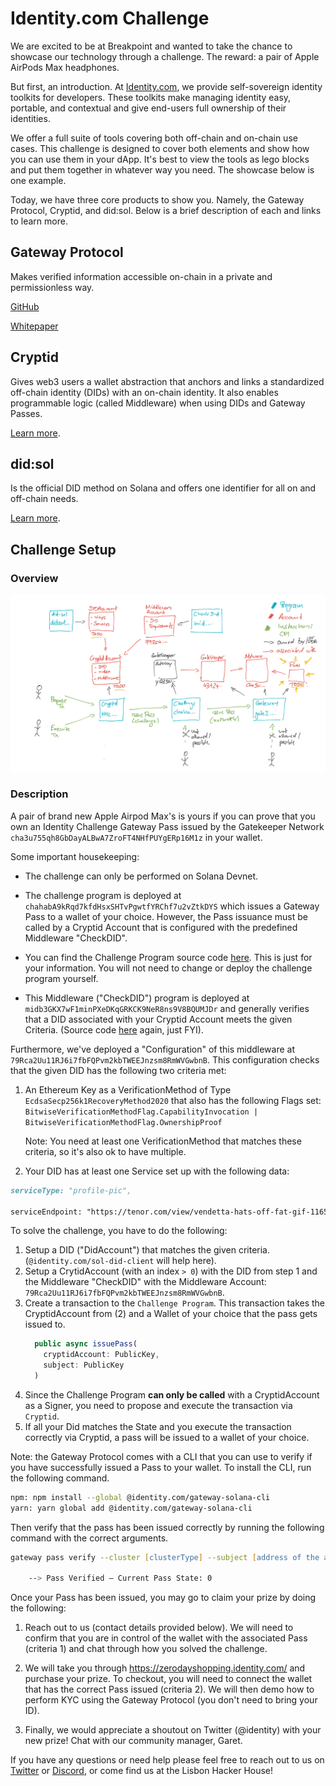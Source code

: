 # Identity.com Challenge

We are excited to be at Breakpoint and wanted to take the chance to showcase our technology through a challenge. The reward: a pair of Apple AirPods Max headphones.

But first, an introduction. At [Identity.com](http://identity.com), we provide self-sovereign identity toolkits for developers. These toolkits make managing identity easy, portable, and contextual and give end-users full ownership of their identities.

We offer a full suite of tools covering both off-chain and on-chain use cases. This challenge is designed to cover both elements and show how you can use them in your dApp. It's best to view the tools as lego blocks and put them together in whatever way you need. The showcase below is one example.

Today, we have three core products to show you. Namely, the Gateway Protocol, Cryptid, and did:sol. Below is a brief description of each and links to learn more.

## Gateway Protocol

Makes verified information accessible on-chain in a private and permissionless way.

[GitHub](https://github.com/identity-com/on-chain-identity-gateway)

[Whitepaper](https://github.com/identity-com/gateway-whitepaper/blob/main/gateway-whitepaper.pdf)

## Cryptid

Gives web3 users a wallet abstraction that anchors and links a standardized off-chain identity (DIDs) with an on-chain identity. It also enables programmable logic (called Middleware) when using DIDs and Gateway Passes.

[Learn more](https://github.com/identity-com/cryptid).

## did:sol

Is the official DID method on Solana and offers one identifier for all on and off-chain needs.

[Learn more](https://github.com/identity-com/sol-did).

## Challenge Setup

### Overview

![Challenge Overview](./images/overview.png "Challenge Overview")

### Description

A pair of brand new Apple Airpod Max's is yours if you can prove that you own an Identity Challenge Gateway Pass issued
by the Gatekeeper Network `cha3u755qh8GbDayALBwA7ZroFT4NHfPUYgERp16M1z` in your wallet.

Some important housekeeping:

- The challenge can only be performed on Solana Devnet.

- The challenge program is deployed at `chahabA9kRqd7kfdHsxSHTvPgwtfYRChf7u2vZtkDYS` which issues a Gateway Pass to a 
  wallet of your choice. However, the Pass issuance must be called by a Cryptid Account that is configured with the 
  predefined Middleware "CheckDID".

- You can find the Challenge Program source code [here](./programs/identity-challenge/src/lib.rs). 
  This is just for your information. You will not need to change or deploy the challenge program yourself.

- This Middleware ("CheckDID") program is deployed at `midb3GKX7wF1minPXeDKqGRKCK9NeR8ns9V8BQUMJDr` and generally verifies 
  that a DID associated with your Cryptid Account meets the given Criteria. (Source code 
  [here](https://github.com/identity-com/cryptid/blob/fix/hh-release/programs/middleware/check_did/src/lib.rs)
  again, just FYI). 

Furthermore, we've deployed a "Configuration" of this middleware at
`79Rca2Uu11RJ6i7fbFQPvm2kbTWEEJnzsm8RmWVGwbnB`. This configuration checks that the given DID has the following
two criteria met:


1. An Ethereum Key as a VerificationMethod of Type `EcdsaSecp256k1RecoveryMethod2020` that also has the following Flags set:
    `BitwiseVerificationMethodFlag.CapabilityInvocation | BitwiseVerificationMethodFlag.OwnershipProof`

    Note: You need at least one VerificationMethod that matches these criteria, so it's also ok to have multiple.

2. Your DID has at least one Service set up with the following data:

```md
serviceType: "profile-pic",

serviceEndpoint: "https://tenor.com/view/vendetta-hats-off-fat-gif-11654529"
```

To solve the challenge, you have to do the following:

1. Setup a DID ("DidAccount") that matches the given criteria. (`@identity.com/sol-did-client` will help here).
2. Setup a CrytidAccount (with an index `> 0`) with the DID from step 1 and the Middleware "CheckDID" with the Middleware
   Account: `79Rca2Uu11RJ6i7fbFQPvm2kbTWEEJnzsm8RmWVGwbnB`.
3. Create a transaction to the `Challenge Program`. This transaction takes the CryptidAccount from (2)
   and a Wallet of your choice that the pass gets issued to.
    ```typescript
      public async issuePass(
        cryptidAccount: PublicKey,
        subject: PublicKey
      )
    ```
4. Since the Challenge Program **can only be called** with a CryptidAccount as a Signer, you need to propose
   and execute the transaction via `Cryptid`.
5. If all your Did matches the State and you execute the transaction correctly via Cryptid, a pass will be issued
   to a wallet of your choice.

Note: the Gateway Protocol comes with a CLI that you can use to verify if you have successfully issued a Pass to your wallet. To install the CLI, run the following command.

```zsh
npm: npm install --global @identity.com/gateway-solana-cli
yarn: yarn global add @identity.com/gateway-solana-cli
```

Then verify that the pass has been issued correctly by running the following command with the correct arguments.

```zsh
gateway pass verify --cluster [clusterType] --subject [address of the account to which a pass has been issued] --network [address for the gatekeeper network]

    --> Pass Verified — Current Pass State: 0
```

Once your Pass has been issued, you may go to claim your prize by doing the following:

1. Reach out to us (contact details provided below). We will need to confirm that you are in control of the wallet with the associated Pass (criteria 1) and chat through how you solved the challenge.

2. We will take you through <https://zerodayshopping.identity.com/> and purchase your prize. To checkout, you will need to connect the wallet that has the correct Pass issued (criteria 2). We will then demo how to perform KYC using the Gateway Protocol (you don't need to bring your ID).

3. Finally, we would appreciate a shoutout on Twitter (@identity) with your new prize! Chat with our community manager, Garet.

If you have any questions or need help please feel free to reach out to us on [Twitter](https://twitter.com/identity) or [Discord](https://discord.io/identitycom), or come find us at the Lisbon Hacker House!
